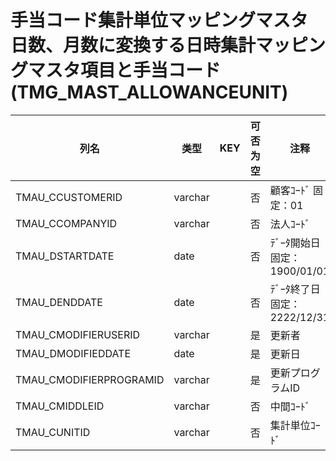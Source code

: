 # 手当コード集計単位マッピングマスタ             日数、月数に変換する日時集計マッピングマスタ項目と手当コード(TMG_MAST_ALLOWANCEUNIT)
| 列名   | 类型   | KEY  | 可否为空 | 注释   |
| ---- | ---- | ---- | ---- | ---- |
|TMAU_CCUSTOMERID|varchar||否|顧客ｺｰﾄﾞ                        固定：01                                                       |
|TMAU_CCOMPANYID|varchar||否|法人ｺｰﾄﾞ                                                                                    |
|TMAU_DSTARTDATE|date||否|ﾃﾞｰﾀ開始日                       固定：1900/01/01                                               |
|TMAU_DENDDATE|date||否|ﾃﾞｰﾀ終了日                       固定：2222/12/31                                               |
|TMAU_CMODIFIERUSERID|varchar||是|更新者                                                                                       |
|TMAU_DMODIFIEDDATE|date||是|更新日                                                                                       |
|TMAU_CMODIFIERPROGRAMID|varchar||是|更新プログラムID                                                                                 |
|TMAU_CMIDDLEID|varchar||否|中間ｺｰﾄﾞ                                                                                    |
|TMAU_CUNITID|varchar||否|集計単位ｺｰﾄﾞ                                                                                  |
